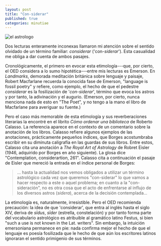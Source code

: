 ```yaml
---
layout: post
title: "Con-siderar"
published: true
categories: minutiae
---
```


![el astrologo](https://media.sciencephoto.com/c0/11/12/16/c0111216-800px-wm.jpg)

Dos lecturas enteramente inconexas llamaron mi atención sobre el sentido olvidado de un término familiar: *considerar* ('con-*siderar*').
Esta casualidad me obliga a dar cuenta de ambos pasajes.

Cronológicamente, el primero en evocar esta etimología---que, por cierto, el OED considera a lo sumo hipotética---entre mis lecturas es Emerson. 
En *Landmarks*, demorada meditación británica sobre lenguaje y paisaje, Robert Macfarlane recuerda la conocida fase de Emerson, "language is fossil poetry" y refiere, como ejemplo, el hecho de que el pedestre *considerar* es la fosilización de '*con-siderar*', término que evoca los astros y por tanto, la adivinación y el augurio. 
(Emerson, por cierto, nunca menciona nada de esto en "The Poet", y no tengo a la mano el libro de Macfarlane para averiguar su fuente.)

Pero el caso más memorable de esta etimología y sus reverberaciones literarias la encontré en el librito *Cómo ordenar una biblioteca* de Roberto Calasso.
La referencia aparece en el contexto de un comentario sobre la anotación de los libros.
Calasso refiere algunos ejemplos de las anotaciones, prácticamente pequeños índices, que Borges acostumbraba escribir en su diminuta caligrafía en las guardas de sus libros.
Entre estos, Calasso cita una anotación a *The Royal Art of Astrology* de Robret Eisler (1946, adquirido por Borges en año siguiente).
La glosa dice "Contemplation, considerartion, 261".
Calasso cita a continuación el pasaje de Eisler que mereció la entrada en el índice personal de Borges:

> ... hasta la actualidad nos vemos obligados a utilizar un término astrológico cada vez que queremos "con-siderar" lo que vamos a hacer respecto a este o aquel problema; en cuanto a la "con-sideración", no es otra cosa que el acto de enfrentarse al influjo de los diversos astros (*sidera*), acerca de la decisión contemplada...

La etimología es, naturalmente, irresistible. 
Pero el OED recomienda precaución:
la idea de que 'considerar', que entra al inglés hasta el siglo XIV, deriva de *sīdus*, *sīder* (estrella, constelación) y por tanto forma parte del vocabulario astrológico es atribuible al gramático latino Festus, si bien "such a use is not known in the Lat. writers".
Sin embargo, la intuición emersoniana permanece en pie: nada confirma mejor el hecho de que el lenguaje es poesía fosilizada que le hecho de que aún los escritores latinos ignoraran el sentido primigenio de sus términos.
